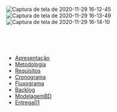 ![Captura de tela de 2020-11-29 16-12-45](https://user-images.githubusercontent.com/50925505/100551232-0c52ce00-325e-11eb-8683-7ce611de733b.png)
![Captura de tela de 2020-11-29 16-13-49](https://user-images.githubusercontent.com/50925505/100551249-15439f80-325e-11eb-905b-46b1b74b5114.png)
![Captura de tela de 2020-11-29 16-14-10](https://user-images.githubusercontent.com/50925505/100551253-183e9000-325e-11eb-83e0-3a2c7d5c07f7.png)

<br/>
<br/>
<br/>


- [Apresentação](/Apresentacao.MD)
- [Metodologia](/Metodologia.MD)
- [Requisitos](/Requisitos.MD)
- [Cronograma](/Cronograma.MD)
- [Fluxograma](/Fluxograma.MD)
- [Backlog](/Backlog.MD)
- [ModelagemBD](/DER-DLD.MD)
- [Entrega01](/Entrega01.MD)
